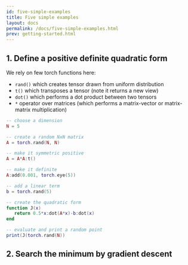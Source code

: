 ```yaml
---
id: five-simple-examples
title: Five simple examples
layout: docs
permalink: /docs/five-simple-examples.html
prev: getting-started.html
---
```

## 1. Define a positive definite quadratic form

We rely on few torch functions here:
- `rand()` which creates tensor drawn from uniform distribution
- `t()` which transposes a tensor (note it returns a new view)
- `dot()` which performs a dot product between two tensors
- `*` operator over matrices (which performs a matrix-vector or matrix-matrix multiplication)

```lua
-- choose a dimension
N = 5

-- create a random NxN matrix
A = torch.rand(N, N)

-- make it symmetric positive
A = A*A:t()

-- make it definite
A:add(0.001, torch.eye(5))

-- add a linear term
b = torch.rand(5)

-- create the quadratic form
function J(x)
   return 0.5*x:dot(A*x)-b:dot(x)
end

-- evaluate and print a random point
print(J(torch.rand(N))
```

## 2. Search the minimum by gradient descent

